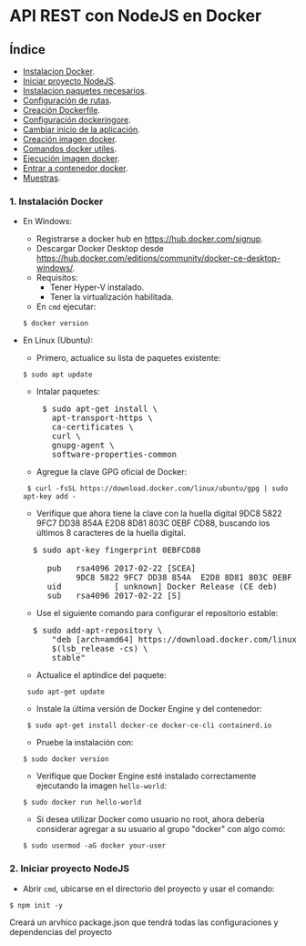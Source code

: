 # API REST con NodeJS en Docker


## Índice
- [Instalacion Docker](#1-instalación-docker).
- [Iniciar proyecto NodeJS](#2-iniciar-proyecto-nodejs).
- [Instalacion paquetes necesarios](#paquetes-necesarios).
- [Configuración de rutas](#configurar-rutas).
- [Creación Dockerfile](#docker-file).
- [Configuración dockeringore](#docker-ignore).
- [Cambiar inicio de la aplicación](#script-inicio).
- [Creación imagen docker](#docker-image).
- [Comandos docker utiles](#comandos-docker).
- [Ejecución imagen docker]($ejecutar-image-docker).
- [Entrar a contenedor docker](#entrar-docker).
- [Muestras](#muestras).


### 1. Instalación Docker
  - En Windows:
    - Registrarse a docker hub en https://hub.docker.com/signup.
    - Descargar Docker Desktop desde https://hub.docker.com/editions/community/docker-ce-desktop-windows/.
    - Requisitos: 
      - Tener Hyper-V instalado.
      - Tener la virtualización habilitada.
    - En `cmd` ejecutar:
    <pre><code>$ docker version </code></pre>
  
  - En Linux (Ubuntu):
    - Primero, actualice su lista de paquetes existente:
    <pre><code>$ sudo apt update</code></pre>
    - Intalar paquetes:
    <pre>
        $ sudo apt-get install \
          apt-transport-https \
          ca-certificates \
          curl \
          gnupg-agent \
          software-properties-common
    </pre>
    - Agregue la clave GPG oficial de Docker:
    <pre><code> $ curl -fsSL https://download.docker.com/linux/ubuntu/gpg | sudo apt-key add - </code></pre>
    - Verifique que ahora tiene la clave con la huella digital 9DC8 5822 9FC7 DD38 854A  E2D8 8D81 803C 0EBF CD88, buscando los últimos 8 caracteres de la huella digital.
    <pre>
      $ sudo apt-key fingerprint 0EBFCD88
      
         pub   rsa4096 2017-02-22 [SCEA]
               9DC8 5822 9FC7 DD38 854A  E2D8 8D81 803C 0EBF CD88
         uid           [ unknown] Docker Release (CE deb) <docker@docker.com>
         sub   rsa4096 2017-02-22 [S]
    </pre>
    - Use el siguiente comando para configurar el repositorio estable:
    <pre>
      $ sudo add-apt-repository \
          "deb [arch=amd64] https://download.docker.com/linux/ubuntu \
          $(lsb_release -cs) \
          stable"
    </pre>
    - Actualice el aptíndice del paquete:
    <pre><code> sudo apt-get update </code></pre>
    - Instale la última versión de Docker Engine y del contenedor:
    <pre><code> $ sudo apt-get install docker-ce docker-ce-cli containerd.io </code></pre>
    - Pruebe la instalación con:
    <pre><code>$ sudo docker version </code></pre>
    - Verifique que Docker Engine esté instalado correctamente ejecutando la  imagen `hello-world`:
    <pre><code>$ sudo docker run hello-world </code></pre>
    - Si desea utilizar Docker como usuario no root, ahora debería considerar agregar a su usuario al grupo "docker" con algo como:
    <pre><code>$ sudo usermod -aG docker your-user</code></pre>
    
    
### 2. Iniciar proyecto NodeJS
  - Abrir `cmd`, ubicarse en el directorio del proyecto y usar el comando:
  <pre><code>$ npm init -y</code></pre>
  Creará un arvhico package.json que tendrá todas las configuraciones y dependencias del proyecto
